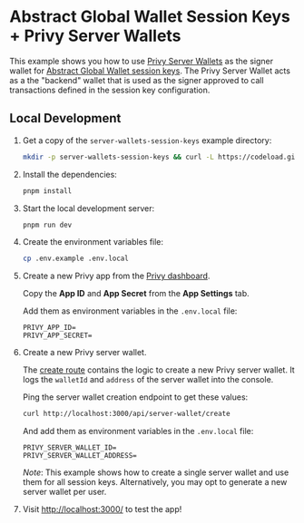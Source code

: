 # Abstract Global Wallet Session Keys + Privy Server Wallets

This example shows you how to use [Privy Server Wallets](https://docs.privy.io/guide/server-wallets/)
as the signer wallet for [Abstract Global Wallet session keys](https://docs.abs.xyz/abstract-global-wallet/agw-client/session-keys/overview).
The Privy Server Wallet acts as a the "backend" wallet that is used as the signer approved to call transactions defined in the session key configuration.

## Local Development

1. Get a copy of the `server-wallets-session-keys` example directory:

   ```bash
   mkdir -p server-wallets-session-keys && curl -L https://codeload.github.com/Abstract-Foundation/examples/tar.gz/main | tar -xz --strip=2 -C server-wallets-session-keys examples-main/server-wallets-session-keys && cd server-wallets-session-keys
   ```

2. Install the dependencies:

   ```bash
   pnpm install
   ```

3. Start the local development server:

   ```bash
   pnpm run dev
   ```

4. Create the environment variables file:

   ```bash
   cp .env.example .env.local
   ```

5. Create a new Privy app from the [Privy dashboard](https://dashboard.privy.io/).

   Copy the **App ID** and **App Secret** from the **App Settings** tab.

   Add them as environment variables in the `.env.local` file:

   ```
   PRIVY_APP_ID=
   PRIVY_APP_SECRET=
   ```

6. Create a new Privy server wallet.

   The [create route](./src/app/api/server-wallet/create/route.ts) contains the logic to create a new Privy server wallet. It logs the `walletId` and `address` of the server wallet into the console.

   Ping the server wallet creation endpoint to get these values:

   ```bash
   curl http://localhost:3000/api/server-wallet/create
   ```

   And add them as environment variables in the `.env.local` file:

   ```
   PRIVY_SERVER_WALLET_ID=
   PRIVY_SERVER_WALLET_ADDRESS=
   ```

   _Note_: This example shows how to create a single server wallet and use them for all session keys. Alternatively, you may opt to generate a new server wallet per user.

7. Visit [http://localhost:3000/](http://localhost:3000/) to test the app!

